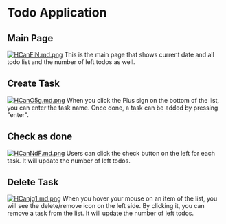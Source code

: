# **Todo Application**
## Main Page
[![HCanFiN.md.png](https://iili.io/HCanFiN.md.png)](https://freeimage.host/i/HCanFiN)
This is the main page that shows current date and all todo list and the number of left todos as well.

## Create Task
[![HCanO5g.md.png](https://iili.io/HCanO5g.md.png)](https://freeimage.host/i/HCanO5g)
When you click the Plus sign on the bottom of the list, you can enter the task name. Once done, a task can be added by pressing "enter".

## Check as done
[![HCanNdF.md.png](https://iili.io/HCanNdF.md.png)](https://freeimage.host/i/HCanNdF)
Users can click the check button on the left for each task. It will update the number of left todos.

## Delete Task
[![HCanjg1.md.png](https://iili.io/HCanjg1.md.png)](https://freeimage.host/i/HCanjg1)
When you hover your mouse on an item of the list, you will see the delete/remove icon on the left side. By clicking it, you can remove a task from the list. It will update the number of left todos.
